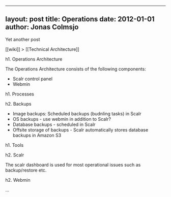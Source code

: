 
---
layout: post
title: Operations
date: 2012-01-01
author: Jonas Colmsjo
---

Yet another post





[[wiki]] > [[Technical Architecture]]

h1. Operations Architecture

The Operations Architecture consists of the following components:
* Scalr control panel
* Webmin


h1. Processes

h2. Backups

* Image backups: Scheduled backups (budnling tasks) in Scalr
* OS backups - use webmin in addition to Scalr?
* Database backups - scheduled in Scalr
* Offsite storage of backups - Scalr automatically stores database backups in Amazon S3



h1. Tools

h2. Scalr

The scalr dashboard is used for most operational issues such as backup/restore etc.


h2. Webmin

...
